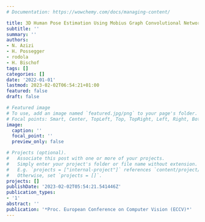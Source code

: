 ```yaml
---
# Documentation: https://wowchemy.com/docs/managing-content/

title: 3D Human Pose Estimation Using Mobius Graph Convolutional Networks
subtitle: ''
summary: ''
authors:
- N. Azizi
- H. Possegger
- rodola
- H. Bischof
tags: []
categories: []
date: '2022-01-01'
lastmod: 2023-02-02T06:54:21+01:00
featured: false
draft: false

# Featured image
# To use, add an image named `featured.jpg/png` to your page's folder.
# Focal points: Smart, Center, TopLeft, Top, TopRight, Left, Right, BottomLeft, Bottom, BottomRight.
image:
  caption: ''
  focal_point: ''
  preview_only: false

# Projects (optional).
#   Associate this post with one or more of your projects.
#   Simply enter your project's folder or file name without extension.
#   E.g. `projects = ["internal-project"]` references `content/project/deep-learning/index.md`.
#   Otherwise, set `projects = []`.
projects: []
publishDate: '2023-02-02T05:54:21.541446Z'
publication_types:
- '1'
abstract: ''
publication: '*Proc. European Conference on Computer Vision (ECCV)*'
---
```

